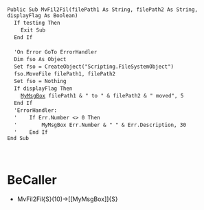 &nbsp;  &nbsp;  &nbsp;  &nbsp;  
`Public Sub MvFil2Fil(filePath1 As String, filePath2 As String, displayFlag As Boolean)`  
&nbsp;&nbsp;&nbsp;&nbsp;`If testing Then`  
&nbsp;&nbsp;&nbsp;&nbsp;&nbsp;&nbsp;&nbsp;&nbsp;`Exit Sub`  
&nbsp;&nbsp;&nbsp;&nbsp;`End If`  
&nbsp;  &nbsp;  &nbsp;  &nbsp;  
&nbsp;&nbsp;&nbsp;&nbsp;`'On Error GoTo ErrorHandler`  
&nbsp;&nbsp;&nbsp;&nbsp;`Dim fso As Object`  
&nbsp;&nbsp;&nbsp;&nbsp;`Set fso = CreateObject("Scripting.FileSystemObject")`  
&nbsp;&nbsp;&nbsp;&nbsp;`fso.MoveFile filePath1, filePath2`  
&nbsp;&nbsp;&nbsp;&nbsp;`Set fso = Nothing`  
&nbsp;&nbsp;&nbsp;&nbsp;`If displayFlag Then`  
&nbsp;&nbsp;&nbsp;&nbsp;&nbsp;&nbsp;&nbsp;&nbsp;[`MyMsgBox`](MyMsgBox)` filePath1 & " to " & filePath2 & " moved", 5`  
&nbsp;&nbsp;&nbsp;&nbsp;`End If`  
&nbsp;&nbsp;&nbsp;&nbsp;`'ErrorHandler:`  
&nbsp;&nbsp;&nbsp;&nbsp;`'    If Err.Number <> 0 Then`  
&nbsp;&nbsp;&nbsp;&nbsp;`'        MyMsgBox Err.Number & " " & Err.Description, 30`  
&nbsp;&nbsp;&nbsp;&nbsp;`'    End If`  
`End Sub`  
&nbsp;  &nbsp;  &nbsp;  &nbsp;  
&nbsp;  &nbsp;  &nbsp;  &nbsp;  


# BeCaller
- MvFil2Fil{S}(10)->[[MyMsgBox]]{S}

